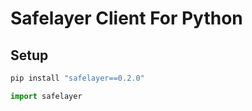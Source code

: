 # Safelayer Client For Python

## Setup
```bash
pip install "safelayer==0.2.0"
```
```python
import safelayer 
```
